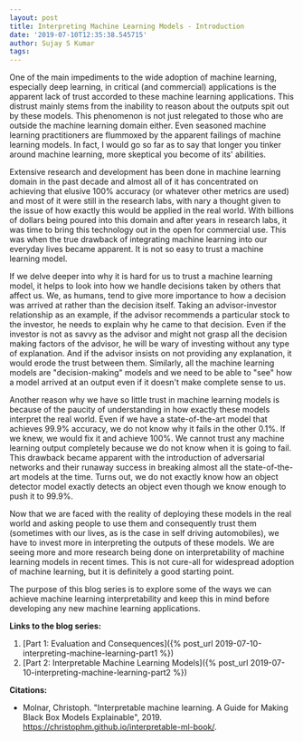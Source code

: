 ```yaml
---
layout: post
title: Interpreting Machine Learning Models - Introduction
date: '2019-07-10T12:35:38.545715'
author: Sujay S Kumar
tags: 
---
```


One of the main impediments to the wide adoption of machine learning, especially deep learning, in critical (and commercial) applications is the apparent lack of trust accorded to these machine learning applications. This distrust mainly stems from the inability to reason about the outputs spit out by these models. This phenomenon is not just relegated to those who are outside the machine learning domain either. Even seasoned machine learning practitioners are flummoxed by the apparent failings of machine learning models. In fact, I would go so far as to say that longer you tinker around machine learning, more skeptical you become of its' abilities. 

Extensive research and development has been done in machine learning domain in the past decade and almost all of it has concentrated on achieving that elusive 100% accuracy (or whatever other metrics are used) and most of it were still in the research labs, with nary a thought given to the issue of how exactly this would be applied in the real world. With billions of dollars being poured into this domain and after years in research labs, it was time to bring this technology out in the open for commercial use. This was when the true drawback of integrating machine learning into our everyday lives became apparent. It is not so easy to trust a machine learning model.

If we delve deeper into why it is hard for us to trust a machine learning model, it helps to look into how we handle decisions taken by others that affect us. We, as humans, tend to give more importance to how a decision was arrived at rather than the decision itself. Taking an advisor-investor relationship as an example, if the advisor recommends a particular stock to the investor, he needs to explain why he came to that decision. Even if the investor is not as savvy as the advisor and might not grasp all the decision making factors of the advisor, he will be wary of investing without any type of explanation. And if the advisor insists on not providing any explanation, it would erode the trust between them. Similarly, all the machine learning models are "decision-making" models and we need to be able to "see" how a model arrived at an output even if it doesn't make complete sense to us.

Another reason why we have so little trust in machine learning models is because of the paucity of understanding in how exactly these models interpret the real world. Even if we have a state-of-the-art model that achieves 99.9% accuracy, we do not know why it fails in the other 0.1%. If we knew, we would fix it and achieve 100%. We cannot trust any machine learning output completely because we do not know when it is going to fail. This drawback became apparent with the introduction of adversarial networks and their runaway success in breaking almost all the state-of-the-art models at the time. Turns out, we do not exactly know how an object detector model exactly detects an object even though we know enough to push it to 99.9%.

Now that we are faced with the reality of deploying these models in the real world and asking people to use them and consequently trust them (sometimes with our lives, as is the case in self driving automobiles), we have to invest more in interpreting the outputs of these models. We are seeing more and more research being done on interpretability of machine learning models in recent times.  This is not cure-all for widespread adoption of machine learning, but it is definitely a good starting point. 

The purpose of this blog series is to explore some of the ways we can achieve machine learning interpretability and keep this in mind before developing any new machine learning applications.

**Links to the blog series:**

1. [Part 1: Evaluation and Consequences]({% post_url 2019-07-10-interpreting-machine-learning-part1 %})
2. [Part 2: Interpretable Machine Learning Models]({% post_url 2019-07-10-interpreting-machine-learning-part2 %})

**Citations:**

- Molnar, Christoph. "Interpretable machine learning. A Guide for Making Black Box Models Explainable", 2019. https://christophm.github.io/interpretable-ml-book/.
